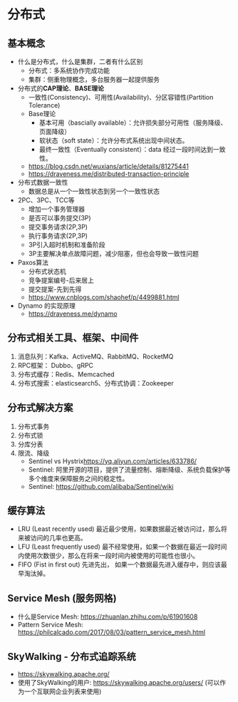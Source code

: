 # 分布式

## 基本概念

- 什么是分布式，什么是集群，二者有什么区别
  - 分布式：多系统协作完成功能
  - 集群：侧重物理概念，多台服务器一起提供服务
- 分布式的**CAP理论**、**BASE理论** 
  - 一致性(Consistency)、可用性(Availability)、分区容错性(Partition Tolerance)
  - Base理论
    - 基本可用（bascially available）：允许损失部分可用性（服务降级、页面降级）
    - 软状态（soft state）：允许分布式系统出现中间状态。
    - 最终一致性（Eventually consistent）：data 经过一段时间达到一致性。
  - <https://blog.csdn.net/wuxians/article/details/81275441>
  - <https://draveness.me/distributed-transaction-principle>
- 分布式数据一致性
  - 数据总是从一个一致性状态到另一个一致性状态
- 2PC、3PC、TCC等
  - 增加一个事务管理器
  - 是否可以事务提交(3P)
  - 提交事务请求(2P,3P)
  - 执行事务请求(2P,3P)
  - 3P引入超时机制和准备阶段
  - 3P主要解决单点故障问题，减少阻塞，但也会导致一致性问题
- Paxos算法
  - 分布式状态机
  - 竞争提案编号-后来居上
  - 提交提案-先到先得
  - <https://www.cnblogs.com/shaohef/p/4499881.html>
- Dynamo 的实现原理
  - <https://draveness.me/dynamo>
## 分布式相关工具、框架、中间件

1. 消息队列：Kafka、ActiveMQ、RabbitMQ、RocketMQ
1. RPC框架： Dubbo、gRPC
1. 分布式缓存：Redis、Memcached
1. 分布式搜索：elasticsearch5、分布式协调：Zookeeper

## 分布式解决方案

1. 分布式事务
1. 分布式锁
1. 分库分表
1. 限流、降级
    - Sentinel vs Hystrix<https://yq.aliyun.com/articles/633786/>
    - Sentinel: 阿里开源的项目，提供了流量控制、熔断降级、系统负载保护等多个维度来保障服务之间的稳定性。
    - Sentinel: <https://github.com/alibaba/Sentinel/wiki>

## 缓存算法

- LRU (Least recently used) 最近最少使用，如果数据最近被访问过，那么将来被访问的几率也更高。
- LFU (Least frequently used) 最不经常使用，如果一个数据在最近一段时间内使用次数很少，那么在将来一段时间内被使用的可能性也很小。
- FIFO (Fist in first out) 先进先出， 如果一个数据最先进入缓存中，则应该最早淘汰掉。

## Service Mesh (服务网格)

- 什么是Service Mesh: <https://zhuanlan.zhihu.com/p/61901608>
- Pattern Service Mesh: <https://philcalcado.com/2017/08/03/pattern_service_mesh.html>

## SkyWalking - 分布式追踪系统
- <https://skywalking.apache.org/>
- 使用了SkyWalking的用户: <https://skywalking.apache.org/users/> (可以作为一个互联网企业列表来使用) 


